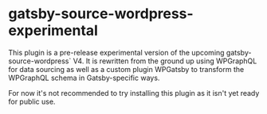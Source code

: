 # gatsby-source-wordpress-experimental

This plugin is a pre-release experimental version of the upcoming gatsby-source-wordpress` V4. It is rewritten from the ground up using WPGraphQL for data sourcing as well as a custom plugin WPGatsby to transform the WPGraphQL schema in Gatsby-specific ways.

For now it's not recommended to try installing this plugin as it isn't yet ready for public use.
